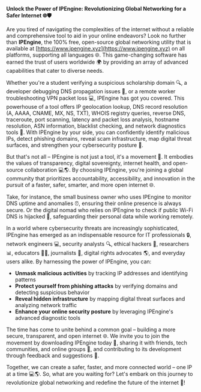 **Unlock the Power of IPEngine: Revolutionizing Global Networking for a Safer Internet 🌐🛡️**

Are you tired of navigating the complexities of the internet without a reliable and comprehensive tool to aid in your online endeavors? Look no further than **IPEngine**, the 100% free, open-source global networking utility that is available at [https://www.ipengine.xyz](https://www.ipengine.xyz) on all platforms, supporting all languages 🌐. This game-changing software has earned the trust of users worldwide 🌍 by providing an array of advanced capabilities that cater to diverse needs.

Whether you're a student verifying a suspicious scholarship domain 🔍, a developer debugging DNS propagation issues 📡, or a remote worker troubleshooting VPN packet loss 💻, IPEngine has got you covered. This powerhouse of a tool offers IP geolocation lookup, DNS record resolution (A, AAAA, CNAME, MX, NS, TXT), WHOIS registry queries, reverse DNS, traceroute, port scanning, latency and packet loss analysis, hostname resolution, ASN information, blacklist checking, and network diagnostics tools 🔧. With IPEngine by your side, you can confidently identify malicious IPs, detect phishing domains, reveal scam infrastructure, map digital threat surfaces, and strengthen your cybersecurity posture 🔐.

But that's not all – IPEngine is not just a tool, it's a movement 🚀. It embodies the values of transparency, digital sovereignty, internet health, and open-source collaboration 💻🌎. By choosing IPEngine, you're joining a global community that prioritizes accountability, accessibility, and innovation in the pursuit of a faster, safer, smarter, and more open internet 🌐.

Take, for instance, the small business owner who uses IPEngine to monitor DNS uptime and anomalies ⏰, ensuring their online presence is always secure. Or the digital nomad who relies on IPEngine to check if public Wi-Fi DNS is hijacked 🚫, safeguarding their personal data while working remotely.

In a world where cybersecurity threats are increasingly sophisticated, IPEngine has emerged as an indispensable resource for IT professionals 🔒, network engineers 💻, security analysts 🔍, ethical hackers 🤖, researchers 📊, educators 👨‍🏫, journalists 📰, digital rights advocates 🌎, and everyday users alike. By harnessing the power of IPEngine, you can:

* **Unmask malicious activities** by tracking IP addresses and identifying patterns
* **Protect yourself from phishing attacks** by verifying domains and detecting suspicious behavior
* **Reveal hidden infrastructure** by mapping digital threat surfaces and analyzing network traffic
* **Enhance your online security posture** by leveraging IPEngine's advanced diagnostic tools

The time has come to unite behind a common goal – building a more secure, transparent, and open internet 🌐. We invite you to join the movement by downloading IPEngine today 🔗, sharing it with friends, tech communities, and online groups 🤝, and contributing to its development through feedback and suggestions 📣.

Together, we can create a safer, faster, and more connected world – one IP at a time 💻🌎. So, what are you waiting for? Let's embark on this journey to revolutionize global networking and redefine the future of the internet 🚀!